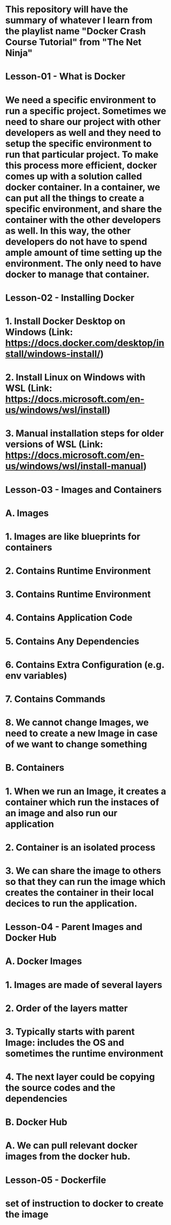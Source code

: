 # This repository will have the summary of whatever I learn from the playlist name "Docker Crash Course Tutorial" from "The Net Ninja"

# Lesson-01 - What is Docker
# We need a specific environment to run a specific project. Sometimes we need to share our project with other developers as well and they need to setup the specific environment to run that particular project. To make this process more efficient, docker comes up with a solution called docker container. In a container, we can put all the things to create a specific environment, and share the container with the other developers as well. In this way, the other developers do not have to spend ample amount of time setting up the environment. The only need to have docker to manage that container. 

# Lesson-02 - Installing Docker
# 1. Install Docker Desktop on Windows (Link: https://docs.docker.com/desktop/install/windows-install/)
# 2. Install Linux on Windows with WSL (Link: https://docs.microsoft.com/en-us/windows/wsl/install)
# 3. Manual installation steps for older versions of WSL (Link: https://docs.microsoft.com/en-us/windows/wsl/install-manual)

# Lesson-03 - Images and Containers
# A. Images
# 1. Images are like blueprints for containers
# 2. Contains Runtime Environment
# 3. Contains Runtime Environment
# 4. Contains Application Code
# 5. Contains Any Dependencies
# 6. Contains Extra Configuration (e.g. env variables)
# 7. Contains Commands
# 8. We cannot change Images, we need to create a new Image in case of we want to change something

# B. Containers
# 1. When we run an Image, it creates a container which run the instaces of an image and also run our application
# 2. Container is an isolated process
# 3. We can share the image to others so that they can run the image which creates the container in their local decices to run the application.

# Lesson-04 - Parent Images and Docker Hub
# A. Docker Images
# 1. Images are made of several layers
# 2. Order of the layers matter
# 3. Typically starts with parent Image: includes the OS and sometimes the runtime environment
# 4. The next layer could be copying the source codes and the dependencies
 
 # B. Docker Hub
 # A. We can pull relevant docker images from the docker hub.

 # Lesson-05 - Dockerfile
# set of instruction to docker to create the image


